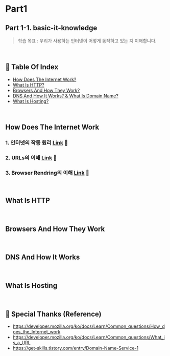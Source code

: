 # Part1 
## Part 1-1. basic-it-knowledge
> 학습 목표 : 우리가 사용하는 인터넷이 어떻게 동작하고 있는 지 이해합니다.
<br/>

## 📑 Table Of Index
- [How Does The Internet Work?](#How-Does-The-Internet-Work)
- [What Is HTTP?](#What-Is-HTTP)
- [Browsers And How They Work?](#Browsers-And-How-They-Work)
- [DNS And How It Works? & What Is Domain Name?](#DNS-And-How-It-Works)
- [What Is Hosting?](#What-Is-Hosting)
<br/>


## How Does The Internet Work
### 1. 인터넷의 작동 원리 <a href="https://baobab-tree.notion.site/223d4390e86241359b57be6b67a84f5d">Link</a> 🔗
### 2. URLs의 이해 <a href="https://baobab-tree.notion.site/URLs-db639072a8514961bba8108bb0b5f724">Link</a> 🔗
### 3. Browser Rendring의 이해 <a href="https://baobab.live/77">Link</a> 🔗
<br/>

## What Is HTTP
<br/>

## Browsers And How They Work
<br/>

## DNS And How It Works
<br/>

## What Is Hosting
<br/>

## 💑 Special Thanks (Reference)
- https://developer.mozilla.org/ko/docs/Learn/Common_questions/How_does_the_Internet_work
- https://developer.mozilla.org/ko/docs/Learn/Common_questions/What_is_a_URL
- https://get-skills.tistory.com/entry/Domain-Name-Service-1
<br/>
